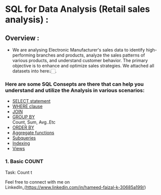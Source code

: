# SQL for Data Analysis (Retail sales analysis) :
## Overview :
- We are analysing Electronic Manufacturer's sales data to identify high-performing branches and products, analyze the sales patterns of various products, and understand customer behavior. The primary objective is to enhance and optimize sales strategies. We attached all datasets into here👆🏻.
### Here are some SQL Consepts are there that can help you understand and utilize the Analysis in various scenarios:
- [SELECT statement](https://github.com/HameedFaizalK/SQL-for-Data-Analytics/blob/main/SQL%20SELECT%20Statement)
- [WHERE clause](https://github.com/HameedFaizalK/SQL-for-Data-Analytics/blob/main/SQL%20WHERE%20Clause.md)
- [JOIN]()
- [GROUP BY]() <br>Count, Sum, Avg..Etc
- [ORDER BY]()
- [Aggregate functions]()
- [Subqueries]()
- [Indexing]()
- [Views]()


### 1. Basic COUNT
Task: Count t

Feel free to connect with me on LinkedIn_(https://www.linkedin.com/in/hameed-faizal-k-30685a199/)

